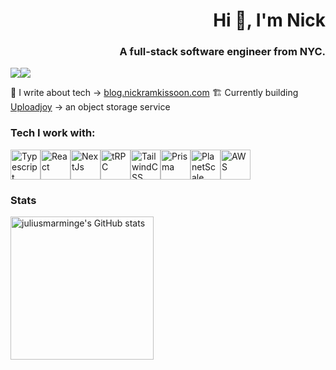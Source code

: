 <h1 align="right">Hi 👋, I'm Nick</h1>
<h3 align="right">A full-stack software engineer from NYC.</h3>

<a href="https://www.twitter.com/nickramki" target="_blank" rel="noreferrer"><img
                  src="https://img.shields.io/twitter/follow/nickramki?logo=twitter&style=for-the-badge&color=0891b2&labelColor=1c1917"
                /></a><a href="https://www.github.com/nramkissoon" target="_blank" rel="noreferrer"><img
                  src="https://img.shields.io/github/followers/nramkissoon?logo=github&style=for-the-badge&color=0891b2&labelColor=1c1917" /></a>

📰 I write about tech -> <a href="https://blog.nickramkissoon.com" target="_blank">blog.nickramkissoon.com</a>
🏗️ Currently building <a href="https://uploadjoy.com" target="_blank">Uploadjoy</a> -> an object storage service

<h3 align="left">Tech I work with:</h3>
  <div style="display: flex;">
  <a href="https://www.typescriptlang.org"><img src="https://raw.githubusercontent.com/danielcranney/readme-generator/main/public/icons/skills/typescript-colored.svg" width="48" height="48" alt="Typescript" /></a>
  <a href="https://www.reactjs.org"><img src="https://raw.githubusercontent.com/danielcranney/readme-generator/main/public/icons/skills/react-colored.svg" width="48" height="48" alt="React" /></a>
  <a href="https://www.nextjs.org"><img src="https://raw.githubusercontent.com/danielcranney/readme-generator/main/public/icons/skills/nextjs-colored-dark.svg" width="48" height="48" alt="NextJs" /></a>
  <a href="https://trpc.io"><img src="https://avatars.githubusercontent.com/u/78011399?s=200&v=4" width="48" height="48" alt="tRPC"/></a>
  <a href="https://www.tailwindcss.com"><img src="https://raw.githubusercontent.com/danielcranney/readme-generator/main/public/icons/skills/tailwindcss-colored.svg" width="48" height="48" alt="TailwindCSS" /></a>
  <a href="https://prisma.io"><img src="https://avatars.githubusercontent.com/u/17219288?s=200&v=4" width="48" height="48" alt="Prisma" /></a>
  <a href="https://planetscale.com"><img src="https://avatars.githubusercontent.com/u/35612527?s=200&v=4" width="48" height="48" alt="PlanetScale" /></a>
  <a href="https://aws.amazon.com"> <img src="https://avatars.githubusercontent.com/u/2232217?s=200&v=4" width="48" height="48" alt="AWS" /></a>
</div>

### Stats

<div style="display: flex;"> 
  <img src="https://github-readme-stats.vercel.app/api?username=nramkissoon&show_icons=true&hide=&count_private=true&title_color=0891b2&text_color=e4e4e7&icon_color=0891b2&bg_color=3f3f46&hide_border=true&show_icons=true" alt="juliusmarminge's GitHub stats" height="229" />
</div>
